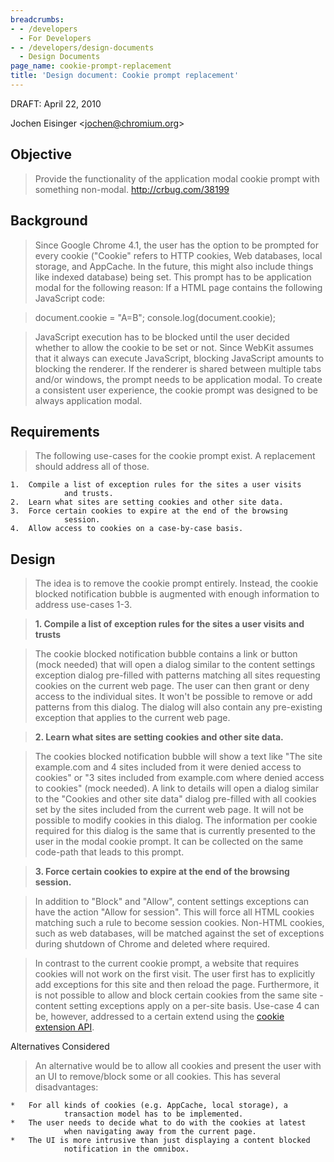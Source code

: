 ```yaml
---
breadcrumbs:
- - /developers
  - For Developers
- - /developers/design-documents
  - Design Documents
page_name: cookie-prompt-replacement
title: 'Design document: Cookie prompt replacement'
---
```


DRAFT: April 22, 2010

Jochen Eisinger &lt;jochen@chromium.org&gt;

## Objective

> Provide the functionality of the application modal cookie prompt with
> something non-modal. <http://crbug.com/38199>

## Background

> Since Google Chrome 4.1, the user has the option to be prompted for every
> cookie ("Cookie" refers to HTTP cookies, Web databases, local storage, and
> AppCache. In the future, this might also include things like indexed database)
> being set. This prompt has to be application modal for the following reason:
> If a HTML page contains the following JavaScript code:

> document.cookie = "A=B";
> console.log(document.cookie);

> JavaScript execution has to be blocked until the user decided whether to allow
> the cookie to be set or not. Since WebKit assumes that it always can execute
> JavaScript, blocking JavaScript amounts to blocking the renderer. If the
> renderer is shared between multiple tabs and/or windows, the prompt needs to
> be application modal. To create a consistent user experience, the cookie
> prompt was designed to be always application modal.

## Requirements

> The following use-cases for the cookie prompt exist. A replacement should
> address all of those.

    1.  Compile a list of exception rules for the sites a user visits
                and trusts.
    2.  Learn what sites are setting cookies and other site data.
    3.  Force certain cookies to expire at the end of the browsing
                session.
    4.  Allow access to cookies on a case-by-case basis.

## Design

> The idea is to remove the cookie prompt entirely. Instead, the cookie blocked
> notification bubble is augmented with enough information to address use-cases
> 1-3.

> **1. Compile a list of exception rules for the sites a user visits and
> trusts**

> The cookie blocked notification bubble contains a link or button (mock needed)
> that will open a dialog similar to the content settings exception dialog
> pre-filled with patterns matching all sites requesting cookies on the current
> web page. The user can then grant or deny access to the individual sites. It
> won't be possible to remove or add patterns from this dialog. The dialog will
> also contain any pre-existing exception that applies to the current web page.

> **2. Learn what sites are setting cookies and other site data.**

> The cookies blocked notification bubble will show a text like "The site
> example.com and 4 sites included from it were denied access to cookies" or "3
> sites included from example.com where denied access to cookies" (mock needed).
> A link to details will open a dialog similar to the "Cookies and other site
> data" dialog pre-filled with all cookies set by the sites included from the
> current web page. It will not be possible to modify cookies in this dialog.
> The information per cookie required for this dialog is the same that is
> currently presented to the user in the modal cookie prompt. It can be
> collected on the same code-path that leads to this prompt.

> **3. Force certain cookies to expire at the end of the browsing session.**

> In addition to "Block" and "Allow", content settings exceptions can have the
> action "Allow for session". This will force all HTML cookies matching such a
> rule to become session cookies. Non-HTML cookies, such as web databases, will
> be matched against the set of exceptions during shutdown of Chrome and deleted
> where required.

> In contrast to the current cookie prompt, a website that requires cookies will
> not work on the first visit. The user first has to explicitly add exceptions
> for this site and then reload the page. Furthermore, it is not possible to
> allow and block certain cookies from the same site - content setting
> exceptions apply on a per-site basis. Use-case 4 can be, however, addressed to
> a certain extend using the [cookie extension
> API](/developers/design-documents/extensions/proposed-changes/apis-under-development/proposal-chrome-extensions-cookies-api).

Alternatives Considered

> An alternative would be to allow all cookies and present the user with an UI
> to remove/block some or all cookies. This has several disadvantages:

    *   For all kinds of cookies (e.g. AppCache, local storage), a
                transaction model has to be implemented.
    *   The user needs to decide what to do with the cookies at latest
                when navigating away from the current page.
    *   The UI is more intrusive than just displaying a content blocked
                notification in the omnibox.